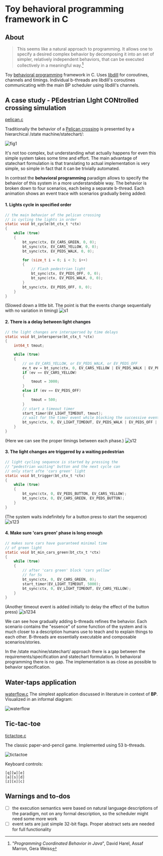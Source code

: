# Toy behavioral programming framework in C

## About

> This seems like a natural approach to programming. It allows one to specify
a desired complex behavior by decomposing it into an set of simpler, relatively
independent behaviors, that can be executed collectively in a meaningful way.[^1]

Toy [behavioral programming](https://www.wisdom.weizmann.ac.il/~bprogram/more.html) framework in C.
Uses [libdill](https://github.com/sustrik/libdill) for coroutines, channels and timings.
Individual b-threads are libdill's coroutines communicating with the main BP scheduler using
libdill's channels.

## A case study - **PE**destrian **LI**ght **CON**trolled crossing simulation

[pelican.c](src/pelican.c)

Traditionally the behavior of a [Pelican crossing](https://en.wikipedia.org/wiki/Pelican_crossing)
is presented by a hierarchical /state machine/statechart/:

![fig1](images/pelican_sm.png)

It's not too complex, but understanding what actually happens for even this simple system
takes some time and effort. The main advantage of statechart formulation is that translating
to actual implementation is very simple, so simple in fact that it can be trivially automated.

In contrast the **behavioral programming** paradigm allows to specify the behavior of this
system in a more understandable way. The behavior is broken down to four scenarios, each
being a separate b-thread. Each animation shows an event trace with scenarios gradually being added:


#### 1. Lights cycle in specified order

```c
// the main behavior of the pelican crossing
// is cycling the lights in order
static void bt_cycle(bt_ctx_t *ctx)
{
    while (true)
    {
        bt_sync(ctx, EV_CARS_GREEN, 0, 0);
        bt_sync(ctx, EV_CARS_YELLOW, 0, 0);
        bt_sync(ctx, EV_PEDS_WALK, 0, 0);

        for (size_t i = 0; i < 3; i++)
        {
            // Flash pedestrian light
            bt_sync(ctx, EV_PEDS_OFF, 0, 0);
            bt_sync(ctx, EV_PEDS_WALK, 0, 0);
        }
        bt_sync(ctx, EV_PEDS_OFF, 0, 0);
    }
}
```

(Slowed down a little bit. The point is that the events change
sequentially with no variation in timing)
![s1](images/s1.gif)

#### 2. There is a delay between light changes

```c
// the light changes are interspersed by time delays
static void bt_intersperse(bt_ctx_t *ctx)
{
    int64_t tmout;

    while (true)
    {
        // on EV_CARS_YELLOW, or EV_PEDS_WALK, or EV_PEDS_OFF
        ev_t ev = bt_sync(ctx, 0, EV_CARS_YELLOW | EV_PEDS_WALK | EV_PEDS_OFF, 0);
        if (ev == EV_CARS_YELLOW)
        {
            tmout = 3000;
        }
        else if (ev == EV_PEDS_OFF)
        {
            tmout = 500;
        }
        // start a timeout timer
        start_timer(EV_LIGHT_TIMEOUT, tmout);
        // wait for the timer event while blocking the successive events
        bt_sync(ctx, 0, EV_LIGHT_TIMEOUT, EV_PEDS_WALK | EV_PEDS_OFF | EV_CARS_GREEN);
    }
}
```

(Here we can see the proper timings between each phase.)
![s12](images/s12.gif)

#### 3. The light changes are triggered by a waiting pedestrian

```c
// light cycling sequence is started by pressing the
// "pedestrian waiting" button and the next cycle can
// only start afte 'cars green' light
static void bt_trigger(bt_ctx_t *ctx)
{
    while (true)
    {
        bt_sync(ctx, 0, EV_PEDS_BUTTON, EV_CARS_YELLOW);
        bt_sync(ctx, 0, EV_CARS_GREEN, EV_PEDS_BUTTON);
    }
}
```

(The system waits indefinitely for a button press to start
the sequence)
![s123](images/s123.gif)

#### 4. Make sure 'cars green' phase is long enough

```c
// makes sure cars have guaranteed minimal time
// of green light
static void bt_min_cars_green(bt_ctx_t *ctx)
{
    while (true)
    {
        // after 'cars green' block 'cars yellow'
        // for 5s
        bt_sync(ctx, 0, EV_CARS_GREEN, 0);
        start_timer(EV_LIGHT_TIMEOUT, 5000);
        bt_sync(ctx, 0, EV_LIGHT_TIMEOUT, EV_CARS_YELLOW);
    }
}

```

(Another timeout event is added initially to delay the effect
of the button press)
![s1234](images/s1234.gif)

We can see how gradually adding b-threads refines the behavior.
Each scenario contains the "essence" of some function of the system and
is much closer to a description humans use to teach and to explain things to
each other. B-threads are essentially executable and composable scenarios/stories.

In the /state machine/statechart/ approach there is a gap between the
requirements/specification and statechart formulation. In behavioral programming
there is no gap. The implementation is as close as possible to behavior specification.

## Water-taps application

[waterflow.c](src/waterflow.c)
The simplest application discussed in literature in context of **BP**.
Visualized in an informal diagram:

![waterflow](images/waterflow_bp.png)

## Tic-tac-toe

[tictactoe.c](src/tictactoe.c)

The classic paper-and-pencil game. Implemented using 53 b-threads.

![tictactoe](images/tictactoe.gif)

Keyboard controls:

```
[q][w][e]
[a][s][d]
[z][x][c]
```

## Warnings and to-dos

 - [ ] the execution semantics were based on natural language descriptions of the paradigm,
       not on any formal description, so the scheduler might need some more work
 - [ ] event sets are just simple 32-bit flags. Proper abstract sets are needed for full
       functionality

[^1]: "*Programming Coordinated Behavior in Java*", David Harel, Assaf Marron, Gera Weiss

